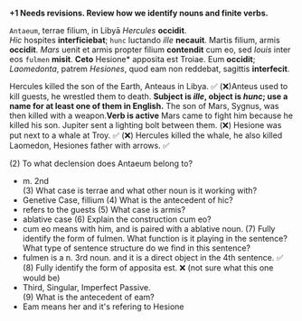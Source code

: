 **+1 Needs revisions. Review how we identify nouns and finite verbs.**

`Antaeum`, terrae filium, in Libyā *Hercules* **occidit**.  
*Hic* hospites **interficiebat**; `hunc` luctando *ille* **necauit**.
Martis filium, armis **occidit**.
*Mars* uenit et armis propter filium **contendit** cum eo, sed *Iouis* inter eos `fulmen` **misit**.
**Ceto** Hesione* apposita est Troiae.
Eum **occidit**; *Laomedonta*, patrem *Hesiones*, quod eam non reddebat, sagittis **interfecit**.

Hercules killed the son of the Earth, Anteaus in Libya.  ✅
(❌)Anteus used to kill guests, he wrestled them to death.  **Subject is *ille*, object is *hunc*; use a name for at least one of them in English.**
The son of Mars, Sygnus, was then killed with a weapon.**Verb is active**
Mars came to fight him because he killed his son. Jupiter sent a lighting bolt between them. 
(❌) Hesione was put next to a whale at Troy. ✅
(❌) Hercules killed the whale, he also killed Laomedon, Hesiones father with arrows. ✅

(2) To what declension does Antaeum belong to?
 - m. 2nd  
(3) What case is terrae and what other noun is it working with?
 - Genetive Case, fillium
(4) What is the antecedent of hic?
 - refers to the guests
(5) What case is armis?
 - ablative case 
(6) Explain the construction cum eo?
 - cum eo means with him, and is paired with a ablative noun.
(7) Fully identify the form of fulmen. What function is it playing in the sentence? What type of sentence structure do we find in this sentence?
 - fulmen is a n. 3rd noun. and it is a direct object in the 4th sentence.   ✅
(8) Fully identify the form of apposita est. ❌ (not sure what this one would be)
 - Third, Singular, Imperfect Passive.  
(9) What is the antecedent of eam?
 - Eam means her and it's refering to Hesione 
